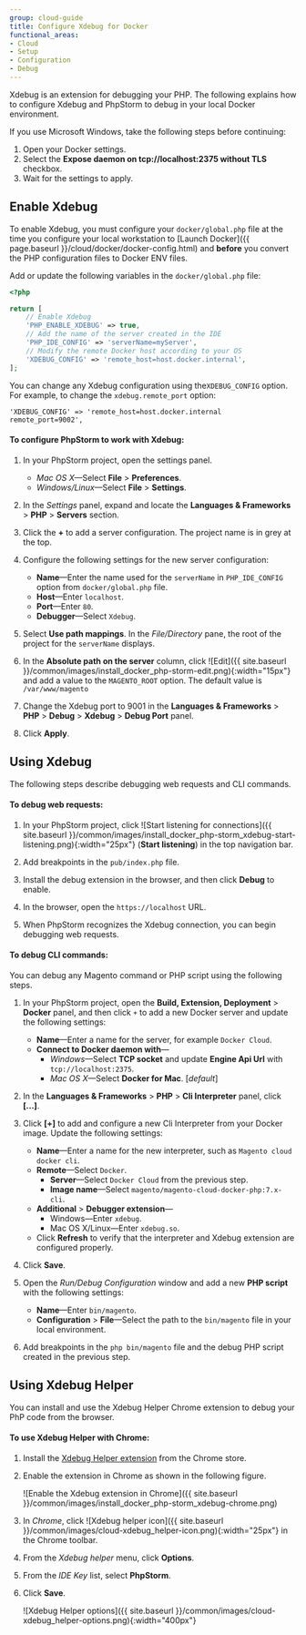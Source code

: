 ```yaml
---
group: cloud-guide
title: Configure Xdebug for Docker
functional_areas:
- Cloud
- Setup
- Configuration
- Debug
---
```


Xdebug is an extension for debugging your PHP. The following explains how to configure Xdebug and PhpStorm to debug in your local Docker environment.

If you use Microsoft Windows, take the following steps before continuing:

1.  Open your Docker settings.
1.  Select the **Expose daemon on tcp://localhost:2375 without TLS** checkbox.
1.  Wait for the settings to apply.

## Enable Xdebug

To enable Xdebug, you must configure your `docker/global.php` file at the time you configure your local workstation to [Launch Docker]({{ page.baseurl }}/cloud/docker/docker-config.html) and **before** you convert the PHP configuration files to Docker ENV files. 

Add or update the following variables in the `docker/global.php` file:

```php
<?php

return [
    // Enable Xdebug
    'PHP_ENABLE_XDEBUG' => true,
    // Add the name of the server created in the IDE
    'PHP_IDE_CONFIG' => 'serverName=myServer',
    // Modify the remote Docker host according to your OS
    'XDEBUG_CONFIG' => 'remote_host=host.docker.internal',
];
```

You can change any Xdebug configuration using the`XDEBUG_CONFIG` option. For example, to change the `xdebug.remote_port` option:

```
'XDEBUG_CONFIG' => 'remote_host=host.docker.internal remote_port=9002',
```

#### To configure PhpStorm to work with Xdebug:

1.  In your PhpStorm project, open the settings panel.

    -  _Mac OS X_—Select **File** > **Preferences**.
    -  _Windows/Linux_—Select **File** > **Settings**.

1.  In the _Settings_ panel, expand and locate the **Languages & Frameworks** > **PHP** > **Servers** section.

1.  Click the **+** to add a server configuration. The project name is in grey at the top.

1.  Configure the following settings for the new server configuration:

    -  **Name**—Enter the name used for the `serverName` in `PHP_IDE_CONFIG` option from `docker/global.php` file.
    -  **Host**—Enter `localhost`.
    -  **Port**—Enter `80`.
    -  **Debugger**—Select `Xdebug`.

1.  Select **Use path mappings**. In the _File/Directory_ pane, the root of the project for the `serverName` displays.

1.  In the **Absolute path on the server** column, click ![Edit]({{ site.baseurl }}/common/images/install_docker_php-storm-edit.png){:width="15px"} and add a value to the `MAGENTO_ROOT` option. The default value is `/var/www/magento`

1.  Change the Xdebug port to 9001 in the **Languages & Frameworks** > **PHP** > **Debug** > **Xdebug** > **Debug Port** panel.

1.  Click **Apply**.

## Using Xdebug

The following steps describe debugging web requests and CLI commands.

#### To debug web requests:

1.  In your PhpStorm project, click ![Start listening for connections]({{ site.baseurl }}/common/images/install_docker_php-storm_xdebug-start-listening.png){:width="25px"} (**Start listening**) in the top navigation bar.

1.  Add breakpoints in the `pub/index.php` file.

1.  Install the debug extension in the browser, and then click **Debug** to enable.

1.  In the browser, open the `https://localhost` URL. 

1.  When PhpStorm recognizes the Xdebug connection, you can begin debugging web requests.

#### To debug CLI commands:

You can debug any Magento command or PHP script using the following steps.

1.  In your PhpStorm project, open the **Build, Extension, Deployment** > **Docker** panel, and then click `+` to add a new Docker server and update the following settings:

    -   **Name**—Enter a name for the server, for example `Docker Cloud`.
    -   **Connect to Docker daemon with**—
        -   _Windows_—Select **TCP socket** and update **Engine Api Url** with `tcp://localhost:2375`.
        -   _Mac OS X_—Select **Docker for Mac**. [_default_]

1.  In the **Languages & Frameworks** > **PHP** > **Cli Interpreter** panel, click **[...]**.
   
1.  Click **[+]** to add and configure a new Cli Interpreter from your Docker image. Update the following settings:

    -   **Name**—Enter a name for the new interpreter, such as `Magento cloud docker cli`.
    -   **Remote**—Select `Docker`.
        -   **Server**—Select `Docker Cloud` from the previous step.
        -   **Image name**—Select `magento/magento-cloud-docker-php:7.x-cli`.
    -   **Additional** > **Debugger extension**—
        -   Windows—Enter `xdebug`.
        -   Mac OS X/Linux—Enter `xdebug.so`.
    -   Click **Refresh** to verify that the interpreter and Xdebug extension are configured properly.
   
1.  Click **Save**.

1.  Open the _Run/Debug Configuration_ window and add a new **PHP script** with the following settings:

    -   **Name**—Enter `bin/magento`.
    -   **Configuration** > **File**—Select the path to the `bin/magento` file in your local environment.
  
1.  Add breakpoints in the `php bin/magento` file and the debug PHP script created in the previous step.

## Using Xdebug Helper

You can install and use the Xdebug Helper Chrome extension to debug your PhP code from the browser.

#### To use Xdebug Helper with Chrome:

1.  Install the [Xdebug Helper extension](https://chrome.google.com/webstore/detail/xdebug-helper/eadndfjplgieldjbigjakmdgkmoaaaoc?hl=en) from the Chrome store.

1.  Enable the extension in Chrome as shown in the following figure.

    ![Enable the Xdebug extension in Chrome]({{ site.baseurl }}/common/images/install_docker_php-storm_xdebug-chrome.png)

1.  In _Chrome_, click ![Xdebug helper icon]({{ site.baseurl }}/common/images/cloud-xdebug_helper-icon.png){:width="25px"} in the Chrome toolbar.

1.  From the _Xdebug helper_ menu, click **Options**.

1.  From the _IDE Key_ list, select **PhpStorm**.

1.  Click **Save**.

    ![Xdebug Helper options]({{ site.baseurl }}/common/images/cloud-xdebug_helper-options.png){:width="400px"}
